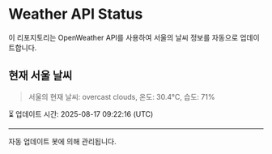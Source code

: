 
# Weather API Status

이 리포지토리는 OpenWeather API를 사용하여 서울의 날씨 정보를 자동으로 업데이트합니다.

## 현재 서울 날씨
> 서울의 현재 날씨: overcast clouds, 온도: 30.4°C, 습도: 71%

⏳ 업데이트 시간: 2025-08-17 09:22:16 (UTC)

---
자동 업데이트 봇에 의해 관리됩니다.
